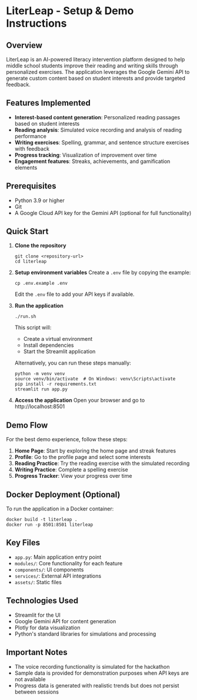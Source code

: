# LiterLeap - Setup & Demo Instructions

## Overview

LiterLeap is an AI-powered literacy intervention platform designed to help middle school students improve their reading and writing skills through personalized exercises. The application leverages the Google Gemini API to generate custom content based on student interests and provide targeted feedback.

## Features Implemented

- **Interest-based content generation**: Personalized reading passages based on student interests
- **Reading analysis**: Simulated voice recording and analysis of reading performance
- **Writing exercises**: Spelling, grammar, and sentence structure exercises with feedback
- **Progress tracking**: Visualization of improvement over time
- **Engagement features**: Streaks, achievements, and gamification elements

## Prerequisites

- Python 3.9 or higher
- Git
- A Google Cloud API key for the Gemini API (optional for full functionality)

## Quick Start

1. **Clone the repository**
   ```
   git clone <repository-url>
   cd literleap
   ```

2. **Setup environment variables**
   Create a `.env` file by copying the example:
   ```
   cp .env.example .env
   ```
   
   Edit the `.env` file to add your API keys if available.

3. **Run the application**
   ```
   ./run.sh
   ```
   
   This script will:
   - Create a virtual environment
   - Install dependencies
   - Start the Streamlit application

   Alternatively, you can run these steps manually:
   ```
   python -m venv venv
   source venv/bin/activate  # On Windows: venv\Scripts\activate
   pip install -r requirements.txt
   streamlit run app.py
   ```

4. **Access the application**
   Open your browser and go to http://localhost:8501

## Demo Flow

For the best demo experience, follow these steps:

1. **Home Page**: Start by exploring the home page and streak features
2. **Profile**: Go to the profile page and select some interests
3. **Reading Practice**: Try the reading exercise with the simulated recording
4. **Writing Practice**: Complete a spelling exercise
5. **Progress Tracker**: View your progress over time

## Docker Deployment (Optional)

To run the application in a Docker container:

```
docker build -t literleap .
docker run -p 8501:8501 literleap
```

## Key Files

- `app.py`: Main application entry point
- `modules/`: Core functionality for each feature
- `components/`: UI components
- `services/`: External API integrations
- `assets/`: Static files

## Technologies Used

- Streamlit for the UI
- Google Gemini API for content generation
- Plotly for data visualization
- Python's standard libraries for simulations and processing

## Important Notes

- The voice recording functionality is simulated for the hackathon
- Sample data is provided for demonstration purposes when API keys are not available
- Progress data is generated with realistic trends but does not persist between sessions 